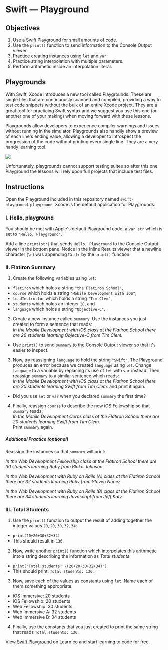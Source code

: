 # Swift — Playground

## Objectives

1. Use a Swift Playground for small amounts of code.
2. Use the `print()` function to send information to the Console Output viewer.
3. Practice creating instances using `let` and `var`.
4. Practice string interpolation with multiple parameters. 
5. Perform arithmetic inside an interpolation literal.

## Playgrounds

With Swift, Xcode introduces a new tool called Playgrounds. These are single files that are continuously scanned and compiled, providing a way to test code snippets without the bulk of an entire Xcode project. They are a great tool for practicing Swift syntax and we suggest you use this one (or another one of your making) when moving forward with these lessons.

Playgrounds allow developers to experience compiler warnings and issues without running in the simulator. Playgrounds also handily show a preview of each line's ending value, allowing a developer to introspect the progression of the code without printing every single line. They are a very handy learning tool.

![](https://curriculum-content.s3.amazonaws.com/swift/swift-playground/playground_areas.png)

Unfortunately, playgrounds cannot support testing suites so after this one Playground the lessons will rely upon full projects that include test files.

## Instructions

Open the Playground included in this repository named `swift-playground.playground`. Xcode is the default application for Playgrounds.

### I. Hello, playground

You should be met with Apple's default Playground code, a `var str` which is set to `"Hello, Playground"`. 

Add a line `print(str)` that sends `Hello, Playground` to the Console Output viewer in the bottom pane. Notice in the Inline Results viewer that a newline character (`\n`) was appending to `str` by the `print()` function.

### II. Flatiron Summary

1. Create the following variables using `let`:
  * `flatiron` which holds a string `"the Flatiron School"`,
  * `course` which holds a string `"Mobile Development with iOS"`,
  * `leadInstructor` which holds a string `"Tim Clem"`,
  * `students` which holds an integer `20`, and
  * `language` which holds a string `"Objective-C"`.

2. Create a new instance called `summary`. Use the instances you just created to form a sentence that reads:  
*In the Mobile Development with iOS class at the Flatiron School there are 20 students learning Objective-C from Tim Clem.*
  * Use `print()` to send `summary` to the Console Output viewer so that it's easier to inspect.

3. Now, try reassigning `language` to hold the string `"Swift"`. The Playground produces an error because we created `language` using `let`. Change `language` to a variable by replacing its use of `let` with `var` instead. Then reassign `summary` to a similar sentence which reads:  
*In the Mobile Development with iOS class at the Flatiron School there are 20 students learning Swift from Tim Clem.* and print it again. 
  * Did you use `let` or `var` when you declared `summary` the first time?

4. Finally, reassign `course` to describe the new iOS Fellowship so that `summary` reads:  
*In the Mobile Development Corps class at the Flatiron School there are 20 students learning Swift from Tim Clem.*  
Print `summary` again.

##### Additional Practice (optional)

Reassign the instances so that `summary` will print:  

*In the Web Development Fellowship class at the Flatiron School there are 30 students learning Ruby from Blake Johnson.*

*In the Web Development with Ruby on Rails (A) class at the Flatiron School there are 32 students learning Ruby from Steven Nunez.*  

*In the Web Development with Ruby on Rails (B) class at the Flatiron School there are 34 students learning Javascript from Jeff Katz.*

### III. Total Students

1. Use the `print()` function to output the result of adding together the integer values `20`, `20`, `30`, `32`, `34`:
  * `print(20+20+30+32+34)`
  * This should result in `136`.

2. Now, write another `print()` function which interpolates this arithmetic into a string describing the information as *Total students*:
  * `print("Total students: \(20+20+30+32+34)")`
  * This should print: `Total students: 136`.

3. Now, save each of the values as constants using `let`. Name each of them something appropriate:
  * iOS Immersive: 20 students
  * iOS Fellowship: 20 students
  * Web Fellowship: 30 students
  * Web Immersive A: 32 students
  * Web Immersive B: 34 students

4. Finally, use the constants that you just created to print the same string that reads `Total students: 136`.

View <a href='https://learn.co/lessons/swift-playground' data-visibility='hidden'>Swift Playground</a> on Learn.co and start learning to code for free.
